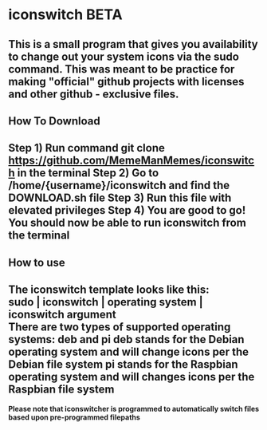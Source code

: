 # iconswitch BETA
This is a small program that gives you availability to change out your system icons via the sudo command.  This was meant to be practice for making "official" github projects with licenses and other github - exclusive files.
--------
## How To Download
Step 1) Run command **git clone https://github.com/MemeManMemes/iconswitch** in the terminal
Step 2) Go to /home/{username}/iconswitch and find the **DOWNLOAD.sh** file
Step 3) Run this file with elevated privileges
Step 4) You are good to go!  You should now be able to run iconswitch from the terminal
--------
## How to use
The iconswitch template looks like this:<br>
**sudo | iconswitch | operating system | iconswitch argument**<br>
There are two types of supported operating systems: deb and pi
deb stands for the Debian operating system and will change icons per the Debian file system
pi stands for the Raspbian operating system and will changes icons per the Raspbian file system
--------
**Please note that iconswitcher is programmed to automatically switch files based upon pre-programmed filepaths**
